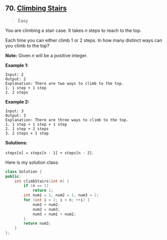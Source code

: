 ## 70. [Climbing Stairs](https://leetcode.com/problems/climbing-stairs/)

> Easy

You are climbing a stair case. It takes *n* steps to reach to the top.

Each time you can either climb 1 or 2 steps. In how many distinct ways can you climb to the top?

**Note:** Given *n* will be a positive integer.

**Example 1:**

```
Input: 2
Output: 2
Explanation: There are two ways to climb to the top.
1. 1 step + 1 step
2. 2 steps
```

**Example 2:**

```
Input: 3
Output: 3
Explanation: There are three ways to climb to the top.
1. 1 step + 1 step + 1 step
2. 1 step + 2 steps
3. 2 steps + 1 step
```



**Solutions:**

`steps[n] = steps[n - 1] + steps[n - 2]`.

Here is my solution class:

```c++
class Solution {
public:
	int climbStairs(int n) {
		if (n == 1)
			return 1;
		int num1 = 1, num2 = 1, num3 = 2;
		for (int i = 2; i < n; ++i) {
			num1 = num2;
			num2 = num3;
			num3 = num1 + num2;
		}
		return num3;
	}
};
```

